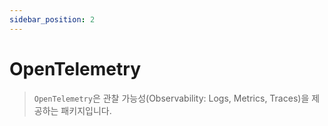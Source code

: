 ```yaml
---
sidebar_position: 2
---
```


# OpenTelemetry

> `OpenTelemetry`은 관찰 가능성(Observability: Logs, Metrics, Traces)을 제공하는 패키지입니다.

